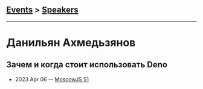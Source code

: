 ## [Events](../README.md) > [Speakers](../speakers.md)
---

# Данильян Ахмедьзянов

## Зачем и когда стоит использовать Deno
- 2023 Apr 06 -- [MoscowJS 51](https://www.youtube.com/watch?v=xEwlvYJT9lg&t=1622s)    
